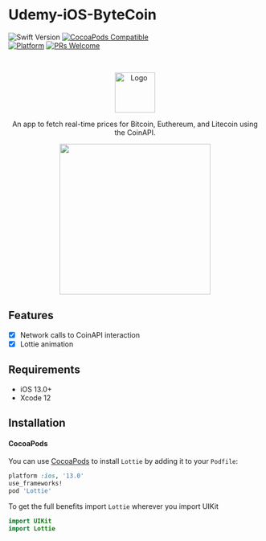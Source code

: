 # Udemy-iOS-ByteCoin

![Swift Version](https://img.shields.io/badge/Swift-FA7343?style=for-the-badge&logo=swift&logoColor=white)
[![CocoaPods Compatible](https://img.shields.io/cocoapods/v/EZSwiftExtensions.svg)](https://img.shields.io/cocoapods/v/LFAlertController.svg)  
[![Platform](https://img.shields.io/cocoapods/p/LFAlertController.svg?style=flat)](http://cocoapods.org/pods/LFAlertController)
[![PRs Welcome](https://img.shields.io/badge/PRs-welcome-brightgreen.svg?style=flat-square)](http://makeapullrequest.com)

<br />
<p align="center">
  <a href="https://github.com/abdel-elsayed/Udemy-iOS-ByteCoin/blob/master/ByteCoin/Assets.xcassets/AppIcon.appiconset/100.png?raw=true">
    <img src="https://github.com/abdel-elsayed/Udemy-iOS-ByteCoin/blob/master/ByteCoin/Assets.xcassets/AppIcon.appiconset/100.png?raw=true" alt="Logo" width="80" height="80">
  </a>
  <p align="center">
   An app to fetch real-time prices for Bitcoin, Euthereum, and Litecoin using the CoinAPI.
  </p>
</p>

<p align="center">
<img src= "https://github.com/abdel-elsayed/Udemy-iOS-ByteCoin/blob/master/Screen%20Recording%202021-10-30%20at%209.19.39%20AM.gif" width="300" >
</p>

## Features

- [x] Network calls to CoinAPI interaction
- [x] Lottie animation

## Requirements

- iOS 13.0+
- Xcode 12

## Installation

#### CocoaPods
You can use [CocoaPods](http://cocoapods.org/) to install `Lottie` by adding it to your `Podfile`:

```ruby
platform :ios, '13.0'
use_frameworks!
pod 'Lottie'
```

To get the full benefits import `Lottie` wherever you import UIKit

``` swift
import UIKit
import Lottie
```
